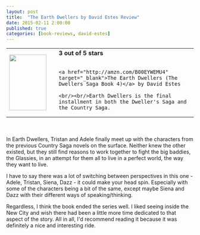 ```yaml
---
layout: post
title:  "The Earth Dwellers by David Estes Review"
date: 2015-02-11 2:00:00
published: true
categories: [book-reviews, david-estes]
---
```


<table>
 <tr>
  <td><a href="http://amzn.com/B00EYWEMU4" target="_blank"><img src="http://ecx.images-amazon.com/images/I/81rCGRKCdjL._SL1500_.jpg" style="height:150px; width:100px;"/></a></td>
  <td style="vertical-align:center; padding-left:25px;">
    <b>3 out of 5 stars</b><br/><br/>

    <a href="http://amzn.com/B00EYWEMU4" target="_blank">The Earth Dwellers (The Dwellers Saga Book 4)</a> by David Estes

    <br/><br/>Earth Dwellers is the final installment in both the Dweller's Saga and the Country Saga.

  </td>
 </tr>
</table>

<br/><br/>In Earth Dwellers, Tristan and Adele finally meet up with the characters from the previous Country Saga novels on the surface. Neither knew the other existed, but they still find reasons to work together to fight the big baddies, the Glassies, in an attempt for them all to live in a perfect world, the way they want to live. 

I have to say there was a lot of switching between perspectives in this one - Adele, Tristan, Siena, Dazz - it could make your head spin. Especially with some of the characters being a bit of the same, except maybe Siena and Dazz with their different ways of speaking/thinking. 

Regardless, I think the book ended the series well. I liked seeing inside the New City and wish there had been a little more time dedicated to that aspect of the story. All in all, I'd recommend reading it because it was definitely a nice and interesting ride.
